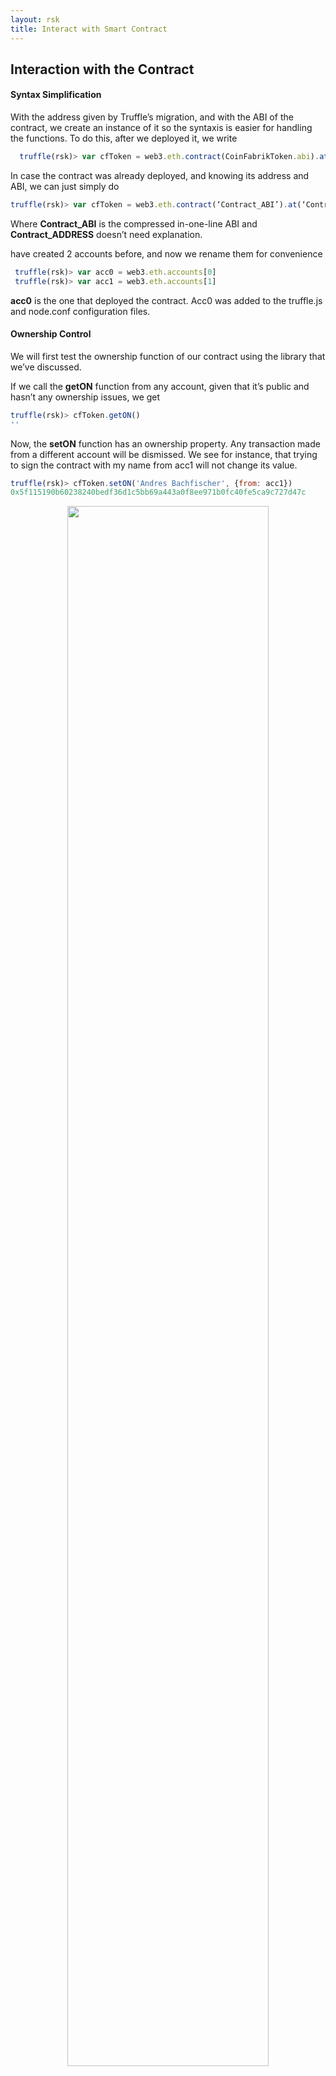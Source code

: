 ```yaml
---
layout: rsk
title: Interact with Smart Contract
---
```


## Interaction with the Contract

#### Syntax Simplification
With the address given by Truffle’s migration, and with the ABI of the contract, we create an instance of it so the syntaxis is easier for handling the functions. To do this, after we deployed it, we write

```js
  truffle(rsk)> var cfToken = web3.eth.contract(CoinFabrikToken.abi).at(CoinFabrikToken.address)
```

In case the contract was already deployed, and knowing its address and ABI, we can just simply do

```js
truffle(rsk)> var cfToken = web3.eth.contract(‘Contract_ABI’).at(‘Contract_ADDRESS’)
```

Where **Contract_ABI** is the compressed in-one-line ABI and **Contract_ADDRESS** doesn’t need explanation.

 have created 2 accounts before, and now we rename them for convenience

 ```js
  truffle(rsk)> var acc0 = web3.eth.accounts[0]
  truffle(rsk)> var acc1 = web3.eth.accounts[1]
 ```

**acc0** is the one that deployed the contract. Acc0 was added to the truffle.js and node.conf configuration files.


#### Ownership Control
We will first test the ownership function of our contract using the library that we’ve discussed.

If we call the **getON** function from any account, given that it’s public and hasn’t any ownership issues, we get

```js
truffle(rsk)> cfToken.getON()
''
```

Now, the **setON** function has an ownership property. Any transaction made from a different account will be dismissed. We see for instance, that trying to sign the contract with my name from acc1 will not change its value.

```js
truffle(rsk)> cfToken.setON('Andres Bachfischer', {from: acc1})
0x5f115190b60238240bedf36d1c5bb69a443a0f8ee971b0fc40fe5ca9c727d47c
```

<div style="text-align:center"><img width="80%" src="https://files.readme.io/4079e31-token5.png"></div>


With the transaction’s hash we see that the returned value was false and the function was not executed properly. Calling the **getON** function again, we see that the variable didn’t change its value.

Signing now the same transaction but from the owner’s account **acc0**, we get a status ‘0x01’ and the function is correctly executed.

```js
truffle(rsk)> cfToken.setON('Andres Bachfischer', {from: acc0})
0x0c894fa7e5369573fb14addeaed4cd9d5b6cd1425cb4eeeae16cb4e1fa8e0364
```


<div style="text-align:center"><img width="80%" src="https://files.readme.io/0639492-token6.png"></div>



Calling again the function getON, we see that the ownership library worked as we hoped it would.

```js
  truffle(rsk)> cfToken.getON()
```

<div style="text-align:center"><img width="50%" src="https://files.readme.io/220ac09-token7.png"></div>

**Ownable.sol** also has a function that allows us to change the owner of the contract to another address. We’ll not use it. Nevertheless, its usage is the following

```js
truffle(rsk)> cfToken.transferOwnership(acc1, {from: acc0}) 
```

With that, **acc1** would be the new owner of the contract.

Let’s move on to the Token.

#### Token operations

The first thing we do is to check if the balances of the Token were correctly assigned in the creation of the contract.

We check our balances on each account like this:

```js
web3.fromWei(cfToken.balanceOf(acc0).toString(10)) // = ‘1000’
web3.fromWei(cfToken.balanceOf(acc1).toString(10)) // = ‘0’
```
So we can see that all the tokens were correctly assigned to our initial account.

The first transaction that we’ll be doing is transferring some tokens to the second account, acc1, three times.

To do so for the first transaction

```js
truffle(rsk)> cfToken.transfer(acc1, web3.toWei(88.8), {from: acc0})
0xd45437b777f1430e7cec57bd80b261ce8f87bf8a3f9a113fecd20563403c4d9c
```

<div style="text-align:center"><img width="80%" src="https://files.readme.io/a94633a-token8.png"></div>

```js
truffle(rsk)> web3.fromWei(cfToken.balanceOf(acc0).toString(10)) // = '733.6'
truffle(rsk)> web3.fromWei(cfToken.balanceOf(acc1).toString(10)) // = '266.4'
```

<div style="text-align:center"><img width="50%" src="https://files.readme.io/7390a1b-token9.png"></div>

We see that tokens taken from our deployment account were the same amount as the ones received in the **acc1** .

With the **StandardToken** contract we also get allowances permissions to spend tokens on behalf of a certain account, in this case, **acc1**. If we want to do this before getting the approval, the transaction will fail (status ‘0x00’)

```js
truffle(rsk)> cfToken.transferFrom(acc1, acc0, web3.toWei(5), {from: acc0})
0x5cee7cf60849283a0088d71483a606ba2101b500e13f972abada4f75781596bf
```


<div style="text-align:center"><img width="80%" src="https://files.readme.io/88d30a7-token10.png"></div>

After checking that **acc0** is not allowed to send from **acc1**
```
truffle(rsk)> web3.fromWei(cfToken.allowance(acc1, acc0, {from: acc0}).toString(10)) // = '0'
```
We authorize **acc0** to spend 10 tokens in the name of **acc1**, from a transaction made by **acc1**
```js
truffle(rsk)> cfToken.approve(acc0, web3.toWei(10), {from: acc1})
0x6e1a202f4ca7f43dfb28034952d54a572993b986a55857790aa51854afbc1fb4
```

<div style="text-align:center"><img width="80%" src="https://files.readme.io/91f23ca-token11.png"></div>


In the output log, we see that the function was completed successfully with true and the log shows the amount allowed to **acc0** for spending. Checking with allowance
```js
truffle(rsk)> web3.fromWei(cfToken.allowance(acc1, acc0, {from: acc0}).toString(10)) // = '10'
```

<div style="text-align:center"><img width="80%" src="https://files.readme.io/f6c7e7a-token12.png"></div>

Now if we execute again the spending transaction
```js
truffle(rsk)> cfToken.transferFrom(acc1, acc0, web3.toWei(5), {from: acc0})
0x41f750eabb6e0d3ab576aac0333b0d337ca61808aae1eeafa9d8e2a0b81b979b
```
we get a successful transaction with status ‘0x01’.

<div style="text-align:center"><img width="80%" src="https://files.readme.io/d7274e1-token13.png"></div>

Checking the balances again
```js
truffle(rsk)> web3.fromWei(cfToken.balanceOf(acc0).toString(10)) // = '738.6'
truffle(rsk)> web3.fromWei(cfToken.balanceOf(acc1).toString(10)) // = '261.4'
```


<div style="text-align:center"><img width="50%" src="https://files.readme.io/73b88cb-token14.png"></div>

Lastly, if we sign a transaction calling a function that’s not available, our fallback function will be called. Signing a transaction like
```js
truffle(rsk)> web3.eth.sendTransaction({from: acc0, to: cfToken.address})
0x4106a287fc60669bf9682a73ec4c457b094c086ec7408a5dea95d200688c4ee9
```

<div style="text-align:center"><img width="80%" src="https://files.readme.io/4cb5d07-token15.png"></div>

Will return us a log whose data represents the string “Error 404: Function not found” in hex

( '0x00...00204572726f72203430343a2046756e6374696f6e206e6f7420666f756e64203a50').

Our last function, that we are not going to execute for obvious reasons, is the suicide function. We need the contract not to be destroyed in order to show the transactions. To call it, the owner should do
```js
truffle(rsk)> cfToken.destroy({from: acc0})
```